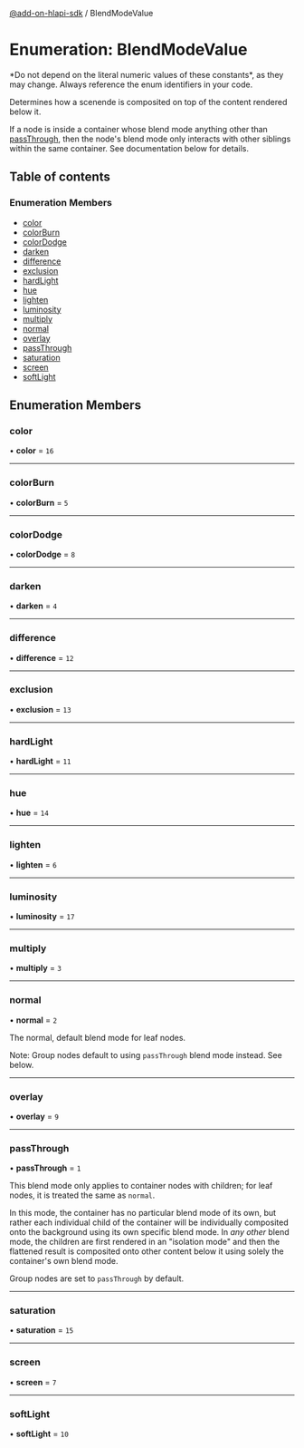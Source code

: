 [@add-on-hlapi-sdk](../overview.md) / BlendModeValue

# Enumeration: BlendModeValue

<InlineAlert slots="text" variant="warning"/>
*Do not depend on the literal numeric values of these constants*, as they may change. Always reference the enum identifiers in your code.

Determines how a scenende is composited on top of the content rendered below it.

If a node is inside a container whose blend mode anything other than [passThrough](BlendModeValue.md#passThrough), then the node's blend mode only
interacts with other siblings within the same container. See documentation below for details.

## Table of contents

### Enumeration Members

- [color](BlendModeValue.md#color)
- [colorBurn](BlendModeValue.md#colorBurn)
- [colorDodge](BlendModeValue.md#colorDodge)
- [darken](BlendModeValue.md#darken)
- [difference](BlendModeValue.md#difference)
- [exclusion](BlendModeValue.md#exclusion)
- [hardLight](BlendModeValue.md#hardLight)
- [hue](BlendModeValue.md#hue)
- [lighten](BlendModeValue.md#lighten)
- [luminosity](BlendModeValue.md#luminosity)
- [multiply](BlendModeValue.md#multiply)
- [normal](BlendModeValue.md#normal)
- [overlay](BlendModeValue.md#overlay)
- [passThrough](BlendModeValue.md#passThrough)
- [saturation](BlendModeValue.md#saturation)
- [screen](BlendModeValue.md#screen)
- [softLight](BlendModeValue.md#softLight)

## Enumeration Members

### color

• **color** = ``16``

___

### colorBurn

• **colorBurn** = ``5``

___

### colorDodge

• **colorDodge** = ``8``

___

### darken

• **darken** = ``4``

___

### difference

• **difference** = ``12``

___

### exclusion

• **exclusion** = ``13``

___

### hardLight

• **hardLight** = ``11``

___

### hue

• **hue** = ``14``

___

### lighten

• **lighten** = ``6``

___

### luminosity

• **luminosity** = ``17``

___

### multiply

• **multiply** = ``3``

___

### normal

• **normal** = ``2``

The normal, default blend mode for leaf nodes.

Note: Group nodes default to using `passThrough` blend mode instead. See below.

___

### overlay

• **overlay** = ``9``

___

### passThrough

• **passThrough** = ``1``

This blend mode only applies to container nodes with children; for leaf nodes, it is treated the same as `normal`.

In this mode, the container has no particular blend mode of its own, but rather each individual child of the container
will be individually composited onto the background using its own specific blend mode. In *any other* blend mode, the
children are first rendered in an "isolation mode" and then the flattened result is composited onto other content
below it using solely the container's own blend mode.

Group nodes are set to `passThrough` by default.

___

### saturation

• **saturation** = ``15``

___

### screen

• **screen** = ``7``

___

### softLight

• **softLight** = ``10``
